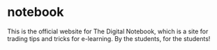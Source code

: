 # notebook
This is the official website for The Digital Notebook, which is a site for trading tips and tricks for e-learning. By the students, for the students!
